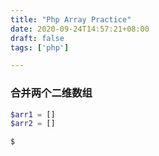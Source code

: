 ```yaml
---
title: "Php Array Practice"
date: 2020-09-24T14:57:21+08:00
draft: false
tags: ['php']

---
```


### 合并两个二维数组

```php
$arr1 = []
$arr2 = []

$

```